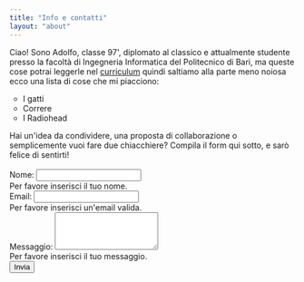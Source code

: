 ```yaml
---
title: "Info e contatti"
layout: "about"
---
```

Ciao! Sono Adolfo, classe 97', diplomato al classico e attualmente studente presso la facoltà di Ingegneria Informatica del Politecnico di Bari, ma queste cose potrai leggerle nel <a href='#' onclick= "window.open('/PDF/CV_it_.pdf')">curriculum</a> quindi saltiamo alla parte meno noiosa ecco una lista di cose che mi piacciono:
<ul style ="list-style: circle">
<li> I gatti
<li> Correre
<li> I Radiohead
</ul>
Hai un'idea da condividere, una proposta di collaborazione o semplicemente vuoi fare due chiacchiere? Compila il form qui sotto, e sarò felice di sentirti!

<br>
<br>
<form name="contact"  action ="/success" method="POST" data-netlify="true" netlify-honeypot="bot-field" class="needs-validation" novalidate>
  <input type="hidden" name="form-name" value="contact" />

  <!-- Honeypot field for spam prevention -->
  <div hidden>
    <label>Don’t fill this out if you're human: <input name="bot-field" /></label>
  </div>

  <div class="form-group">
    <label for="name">Nome:</label>
    <input type="text" id="name" name="name" class="form-control" required />
    <div class="invalid-feedback">Per favore inserisci il tuo nome.</div>
  </div>
  <div class="form-group">
    <label for="email">Email:</label>
    <input type="email" id="email" name="email" class="form-control" required />
    <div class="invalid-feedback">Per favore inserisci un'email valida.</div>
  </div>
  <div class="form-group">
    <label for="message">Messaggio:</label>
    <textarea id="message" name="message" class="form-control" rows="4" required></textarea>
    <div class="invalid-feedback">Per favore inserisci il tuo messaggio.</div>
  </div>
  <div class="text-center py-4">
  <button type="submit" class="btn btn-dark btn-lg" >Invia</button>
  </div>
  
</form>

